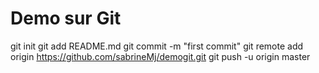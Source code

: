 
 # Demo sur Git 
git init
git add README.md
git commit -m "first commit"
git remote add origin https://github.com/sabrineMj/demogit.git
git push -u origin master